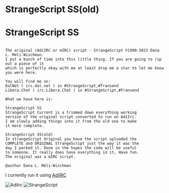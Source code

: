 # StrangeScript SS(old)
# StrangeScript SS

```

The original (AdiIRC or mIRC) script - StrangeScript ©1999-2023 Dana L. Meli-Wischman. 
I put a bunch of time into this little thing. If you are going to rip out a piece of it 
which is perfectly okay with me at least drop me a star to let me know you were here.

You will find me on:
DalNet ( irc.dal.net ) in #StrangeScript,#Transend
Libera.Chat ( irc.Libera.Chat ) in #StrangeScript,#Transend

What we have here is:

StrangeScript SS
StrangeScript Current is a trimmed down everything working
version of the original script converted to run on AdiIrc.
I am slowly adding things into it from the old one to make
it more complete.

StrangeScript SS(old)
In strangeScript Original you have the script uploaded the
COMPLETE and ORIGINAL StrangeScript just the way it was the
day I parked it. Done in the hopes the code will be useful
to someone. It really does have everything in it, Have fun.
The original was a mIRC script.

@author Dana L. Meli-Wischman

```

I currently run it using [AdiIRC](https://www.adiirc.com)

<img src="/StrangeScript/icons/AdiIRC.ico" alt="AdiIrc"/>

<img src="/image/StrangeScript.png" alt="StrangeScript"/>
